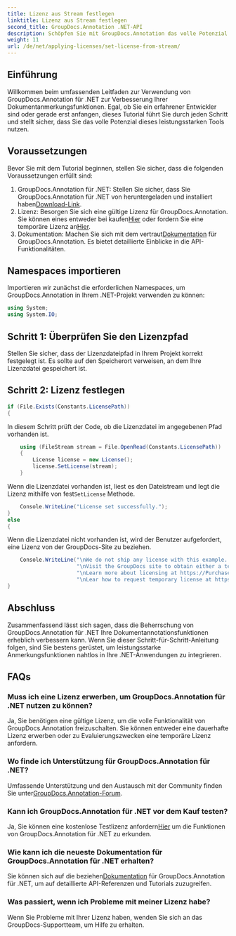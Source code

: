 ```yaml
---
title: Lizenz aus Stream festlegen
linktitle: Lizenz aus Stream festlegen
second_title: GroupDocs.Annotation .NET-API
description: Schöpfen Sie mit GroupDocs.Annotation das volle Potenzial der Dokumentanmerkung in .NET aus. Befolgen Sie unsere Schritt-für-Schritt-Anleitung für eine nahtlose Integration.
weight: 11
url: /de/net/applying-licenses/set-license-from-stream/
---
```

## Einführung
Willkommen beim umfassenden Leitfaden zur Verwendung von GroupDocs.Annotation für .NET zur Verbesserung Ihrer Dokumentanmerkungsfunktionen. Egal, ob Sie ein erfahrener Entwickler sind oder gerade erst anfangen, dieses Tutorial führt Sie durch jeden Schritt und stellt sicher, dass Sie das volle Potenzial dieses leistungsstarken Tools nutzen.
## Voraussetzungen
Bevor Sie mit dem Tutorial beginnen, stellen Sie sicher, dass die folgenden Voraussetzungen erfüllt sind:
1.  GroupDocs.Annotation für .NET: Stellen Sie sicher, dass Sie GroupDocs.Annotation für .NET von heruntergeladen und installiert haben[Download-Link](https://releases.groupdocs.com/annotation/net/).
2.  Lizenz: Besorgen Sie sich eine gültige Lizenz für GroupDocs.Annotation. Sie können eines entweder bei kaufen[Hier](https://purchase.groupdocs.com/buy) oder fordern Sie eine temporäre Lizenz an[Hier](https://purchase.groupdocs.com/temporary-license/).
3.  Dokumentation: Machen Sie sich mit dem vertraut[Dokumentation](https://tutorials.groupdocs.com/annotation/net/) für GroupDocs.Annotation. Es bietet detaillierte Einblicke in die API-Funktionalitäten.

## Namespaces importieren
Importieren wir zunächst die erforderlichen Namespaces, um GroupDocs.Annotation in Ihrem .NET-Projekt verwenden zu können:
```csharp
using System;
using System.IO;
```

## Schritt 1: Überprüfen Sie den Lizenzpfad
Stellen Sie sicher, dass der Lizenzdateipfad in Ihrem Projekt korrekt festgelegt ist. Es sollte auf den Speicherort verweisen, an dem Ihre Lizenzdatei gespeichert ist.
## Schritt 2: Lizenz festlegen
```csharp
if (File.Exists(Constants.LicensePath))
{
```
In diesem Schritt prüft der Code, ob die Lizenzdatei im angegebenen Pfad vorhanden ist.
```csharp
    using (FileStream stream = File.OpenRead(Constants.LicensePath))
    {
        License license = new License();
        license.SetLicense(stream);
    }
```
 Wenn die Lizenzdatei vorhanden ist, liest es den Dateistream und legt die Lizenz mithilfe von fest`SetLicense` Methode.
```csharp
    Console.WriteLine("License set successfully.");
}
else
{
```
Wenn die Lizenzdatei nicht vorhanden ist, wird der Benutzer aufgefordert, eine Lizenz von der GroupDocs-Site zu beziehen.
```csharp
    Console.WriteLine("\nWe do not ship any license with this example. " +
                      "\nVisit the GroupDocs site to obtain either a temporary or permanent license. " +
                      "\nLearn more about licensing at https://Purchase.groupdocs.com/faqs/licensing. " +
                      "\nLear how to request temporary license at https://Purchase.groupdocs.com/temporary-license.");
}
```

## Abschluss
Zusammenfassend lässt sich sagen, dass die Beherrschung von GroupDocs.Annotation für .NET Ihre Dokumentannotationsfunktionen erheblich verbessern kann. Wenn Sie dieser Schritt-für-Schritt-Anleitung folgen, sind Sie bestens gerüstet, um leistungsstarke Anmerkungsfunktionen nahtlos in Ihre .NET-Anwendungen zu integrieren.
## FAQs
### Muss ich eine Lizenz erwerben, um GroupDocs.Annotation für .NET nutzen zu können?
Ja, Sie benötigen eine gültige Lizenz, um die volle Funktionalität von GroupDocs.Annotation freizuschalten. Sie können entweder eine dauerhafte Lizenz erwerben oder zu Evaluierungszwecken eine temporäre Lizenz anfordern.
### Wo finde ich Unterstützung für GroupDocs.Annotation für .NET?
 Umfassende Unterstützung und den Austausch mit der Community finden Sie unter[GroupDocs.Annotation-Forum](https://forum.groupdocs.com/c/annotation/10).
### Kann ich GroupDocs.Annotation für .NET vor dem Kauf testen?
 Ja, Sie können eine kostenlose Testlizenz anfordern[Hier](https://releases.groupdocs.com/) um die Funktionen von GroupDocs.Annotation für .NET zu erkunden.
### Wie kann ich die neueste Dokumentation für GroupDocs.Annotation für .NET erhalten?
 Sie können sich auf die beziehen[Dokumentation](https://tutorials.groupdocs.com/annotation/net/) für GroupDocs.Annotation für .NET, um auf detaillierte API-Referenzen und Tutorials zuzugreifen.
### Was passiert, wenn ich Probleme mit meiner Lizenz habe?
Wenn Sie Probleme mit Ihrer Lizenz haben, wenden Sie sich an das GroupDocs-Supportteam, um Hilfe zu erhalten.